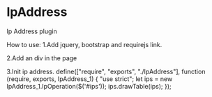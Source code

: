 # IpAddress
Ip Address plugin

How to use:
1.Add jquery, bootstrap and requirejs link.
<link rel="stylesheet" href="app.css" type="text/css" />
<link href="Content/bootstrap.css" rel="stylesheet" />
<script src="Scripts/jquery-3.1.1.js"></script>
<script src="Scripts/bootstrap.js"></script>
<script data-main="app" type="text/javascript" src="require.js"></script>

2.Add an div in the page
<div id="ips">
</div>

3.Init ip address.
define(["require", "exports", "./IpAddress"], function (require, exports, IpAddress_1) {
    "use strict";
    let ips = new IpAddress_1.IpOperation($('#ips'));
    ips.drawTable(ips);
});
